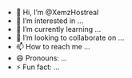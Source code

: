 - 👋 Hi, I’m @XemzHostreal
- 👀 I’m interested in ...
- 🌱 I’m currently learning ...
- 💞️ I’m looking to collaborate on ...
- 📫 How to reach me ...
- 😄 Pronouns: ...
- ⚡ Fun fact: ...

<!---
XemzHostreal/XemzHostreal is a ✨ special ✨ repository because its `README.md` (this file) appears on your GitHub profile.
You can click the Preview link to take a look at your changes.
--->
